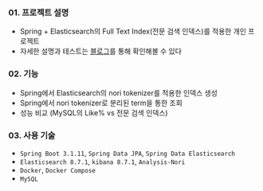 ### 01. 프로젝트 설명
- Spring + Elasticsearch의 Full Text Index(전문 검색 인덱스)를 적용한 개인 프로젝트
- 자세한 설명과 테스트는 [블로그](https://lsh2613.tistory.com/265)를 통해 확인해볼 수 있다

### 02. 기능
- Spring에서 Elasticsearch의 nori tokenizer를 적용한 인덱스 생성 
- Spring에서 nori tokenizer로 분리된 term을 통한 조회
- 성능 비교 (MySQL의 Like% vs 전문 검색 인덱스)

### 03. 사용 기술
- `Spring Boot 3.1.11`, `Spring Data JPA`, `Spring Data Elasticsearch`
- `Elasticsearch 8.7.1`, `kibana 8.7.1`, `Analysis-Nori`
- `Docker`, `Docker Compose`
- `MySQL`
